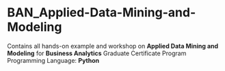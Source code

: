 # BAN_Applied-Data-Mining-and-Modeling
Contains all hands-on example and workshop on **Applied Data Mining and Modeling** for **Business Analytics** Graduate Certificate Program
Programming Language: **Python**
